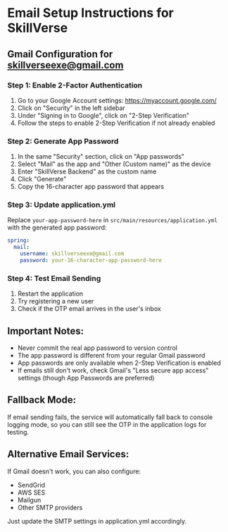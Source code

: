 # Email Setup Instructions for SkillVerse

## Gmail Configuration for skillverseexe@gmail.com

### Step 1: Enable 2-Factor Authentication
1. Go to your Google Account settings: https://myaccount.google.com/
2. Click on "Security" in the left sidebar
3. Under "Signing in to Google", click on "2-Step Verification"
4. Follow the steps to enable 2-Step Verification if not already enabled

### Step 2: Generate App Password
1. In the same "Security" section, click on "App passwords"
2. Select "Mail" as the app and "Other (Custom name)" as the device
3. Enter "SkillVerse Backend" as the custom name
4. Click "Generate"
5. Copy the 16-character app password that appears

### Step 3: Update application.yml
Replace `your-app-password-here` in `src/main/resources/application.yml` with the generated app password:

```yaml
spring:
  mail:
    username: skillverseexe@gmail.com
    password: your-16-character-app-password-here
```

### Step 4: Test Email Sending
1. Restart the application
2. Try registering a new user
3. Check if the OTP email arrives in the user's inbox

## Important Notes:
- Never commit the real app password to version control
- The app password is different from your regular Gmail password
- App passwords are only available when 2-Step Verification is enabled
- If emails still don't work, check Gmail's "Less secure app access" settings (though App Passwords are preferred)

## Fallback Mode:
If email sending fails, the service will automatically fall back to console logging mode, so you can still see the OTP in the application logs for testing.

## Alternative Email Services:
If Gmail doesn't work, you can also configure:
- SendGrid
- AWS SES
- Mailgun
- Other SMTP providers

Just update the SMTP settings in application.yml accordingly.